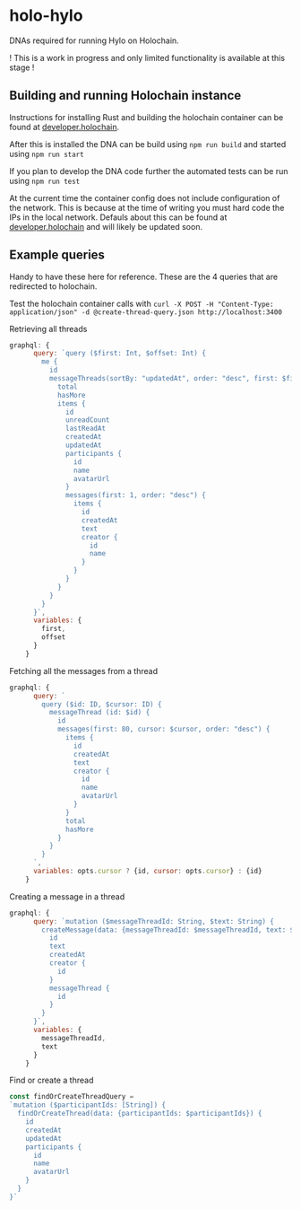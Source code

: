 # holo-hylo

DNAs required for running Hylo on Holochain.

! This is a work in progress and only limited functionality is available at this stage !

## Building and running Holochain instance

Instructions for installing Rust and building the holochain container can be found at [developer.holochain](https://developer.holochain.org/start.html).

After this is installed the DNA can be build using
`npm run build`
and started using
`npm run start`

If you plan to develop the DNA code further the automated tests can be run using
`npm run test`

At the current time the container config does not include configuration of the network. This is because at the time of writing you must hard code the IPs in the local network. Defauls about this can be found at [developer.holochain](https://developer.holochain.org/start.html) and will likely be updated soon.

## Example queries
Handy to have these here for reference. These are the 4 queries that are redirected to holochain.

Test the holochain container calls with
`curl -X POST -H "Content-Type: application/json" -d @create-thread-query.json http://localhost:3400`

Retrieving all threads
```javascript
graphql: {
      query: `query ($first: Int, $offset: Int) {
        me {
          id
          messageThreads(sortBy: "updatedAt", order: "desc", first: $first, offset: $offset) {
            total
            hasMore
            items {
              id
              unreadCount
              lastReadAt
              createdAt
              updatedAt
              participants {
                id
                name
                avatarUrl
              }
              messages(first: 1, order: "desc") {
                items {
                  id
                  createdAt
                  text
                  creator {
                    id
                    name
                  }
                }
              }
            }
          }
        }
      }`,
      variables: {
        first,
        offset
      }
    }
```

Fetching all the messages from a thread
```javascript
graphql: {
      query: `
        query ($id: ID, $cursor: ID) {
          messageThread (id: $id) {
            id
            messages(first: 80, cursor: $cursor, order: "desc") {
              items {
                id
                createdAt
                text
                creator {
                  id
                  name
                  avatarUrl
                }
              }
              total
              hasMore
            }
          }
        }
      `,
      variables: opts.cursor ? {id, cursor: opts.cursor} : {id}
    }
```

Creating a message in a thread
```javascript
graphql: {
      query: `mutation ($messageThreadId: String, $text: String) {
        createMessage(data: {messageThreadId: $messageThreadId, text: $text}) {
          id
          text
          createdAt
          creator {
            id
          }
          messageThread {
            id
          }
        }
      }`,
      variables: {
        messageThreadId,
        text
      }
    }
```

Find or create a thread
```javascript
const findOrCreateThreadQuery =
`mutation ($participantIds: [String]) {
  findOrCreateThread(data: {participantIds: $participantIds}) {
    id
    createdAt
    updatedAt
    participants {
      id
      name
      avatarUrl
    }
  }
}`
```
